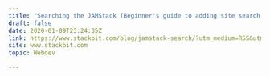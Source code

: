 ```yaml
---
title: "Searching the JAMStack (Beginner's guide to adding site search on JAMstack sites)"
draft: false
date: 2020-01-09T23:24:35Z
link: https://www.stackbit.com/blog/jamstack-search/?utm_medium=RSS&utm_source=hune
site: www.stackbit.com
topic: Webdev  

---
```


